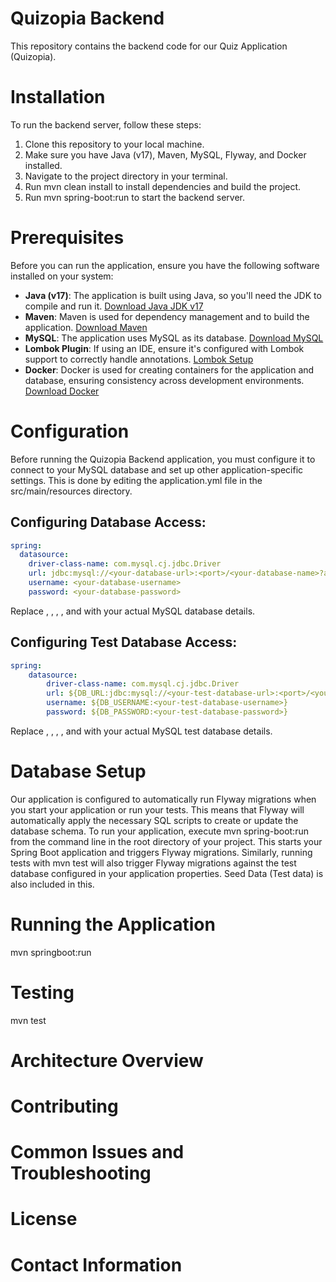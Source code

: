 # Quizopia Backend

This repository contains the backend code for our Quiz Application (Quizopia).

# Installation
To run the backend server, follow these steps:

1. Clone this repository to your local machine.
2. Make sure you have Java (v17), Maven, MySQL, Flyway, and Docker installed.
3. Navigate to the project directory in your terminal.
4. Run mvn clean install to install dependencies and build the project.
5. Run mvn spring-boot:run to start the backend server.

# Prerequisites

Before you can run the application, ensure you have the following software installed on your system:

- **Java (v17)**: The application is built using Java, so you'll need the JDK to compile and run it. [Download Java JDK v17](https://www.oracle.com/java/technologies/javase/jdk17-archive-downloads.html)
- **Maven**: Maven is used for dependency management and to build the application. [Download Maven](https://maven.apache.org/download.cgi)
- **MySQL**: The application uses MySQL as its database. [Download MySQL](https://dev.mysql.com/downloads/mysql/)
- **Lombok Plugin**: If using an IDE, ensure it's configured with Lombok support to correctly handle annotations. [Lombok Setup](https://projectlombok.org/setup/overview)
- **Docker**: Docker is used for creating containers for the application and database, ensuring consistency across development environments. [Download Docker](https://www.docker.com/get-started)

# Configuration
Before running the Quizopia Backend application, you must configure it to connect to your MySQL database and set up other application-specific settings. This is done by editing the application.yml file in the src/main/resources directory. 

## Configuring Database Access:

```yaml
spring:
  datasource:
    driver-class-name: com.mysql.cj.jdbc.Driver
    url: jdbc:mysql://<your-database-url>:<port>/<your-database-name>?allowPublicKeyRetrieval=true
    username: <your-database-username>
    password: <your-database-password>
```
Replace <your-database-url>, <port>, <your-database-name>, <your-database-username>, and <your-database-password> with your actual MySQL database details.

## Configuring Test Database Access:
```yaml
spring:
    datasource:
        driver-class-name: com.mysql.cj.jdbc.Driver
        url: ${DB_URL:jdbc:mysql://<your-test-database-url>:<port>/<your-test-database-name>?allowPublicKeyRetrieval=true}
        username: ${DB_USERNAME:<your-test-database-username>} 
        password: ${DB_PASSWORD:<your-test-database-password>}
```
Replace <your-test-database-url>, <port>, <your-test-database-name>, <your-test-database-username>, and <your-test-database-password> with your actual MySQL test database details.

# Database Setup
Our application is configured to automatically run Flyway migrations when you start your application or run your tests. This means that Flyway will automatically apply the necessary SQL scripts to create or update the database schema.
To run your application, execute mvn spring-boot:run from the command line in the root directory of your project. This starts your Spring Boot application and triggers Flyway migrations.
Similarly, running tests with mvn test will also trigger Flyway migrations against the test database configured in your application properties. Seed Data (Test data) is also included in this.

# Running the Application
mvn springboot:run

# Testing
mvn test

# Architecture Overview

# Contributing

# Common Issues and Troubleshooting

# License

# Contact Information

